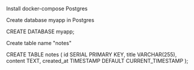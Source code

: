 Install docker-compose Postgres

Create database myapp in Postgres

CREATE DATABASE myapp;

Create table name "notes"

CREATE TABLE notes (
    id SERIAL PRIMARY KEY,
    title VARCHAR(255),
    content TEXT,
    created_at TIMESTAMP DEFAULT CURRENT_TIMESTAMP
);
